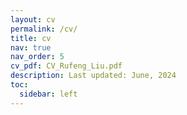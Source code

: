 ```yaml
---
layout: cv
permalink: /cv/
title: cv
nav: true
nav_order: 5
cv_pdf: CV_Rufeng_Liu.pdf
description: Last updated: June, 2024
toc:
  sidebar: left
---
```

